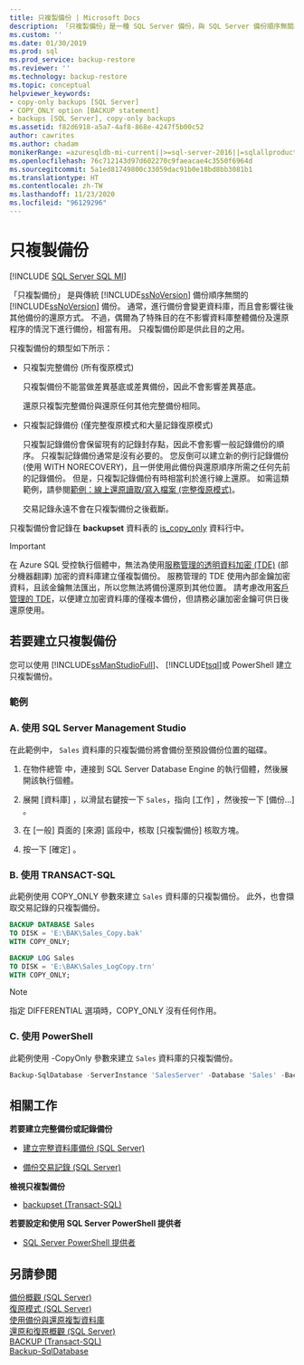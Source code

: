 ```yaml
---
title: 只複製備份 | Microsoft Docs
description: 「只複製備份」是一種 SQL Server 備份，與 SQL Server 備份順序無關。 其不會影響往後還原備份的方式。
ms.custom: ''
ms.date: 01/30/2019
ms.prod: sql
ms.prod_service: backup-restore
ms.reviewer: ''
ms.technology: backup-restore
ms.topic: conceptual
helpviewer_keywords:
- copy-only backups [SQL Server]
- COPY_ONLY option [BACKUP statement]
- backups [SQL Server], copy-only backups
ms.assetid: f82d6918-a5a7-4af8-868e-4247f5b00c52
author: cawrites
ms.author: chadam
monikerRange: =azuresqldb-mi-current||>=sql-server-2016||=sqlallproducts-allversions||>=sql-server-linux-2017
ms.openlocfilehash: 76c712143d97d602270c9faeacae4c3550f6964d
ms.sourcegitcommit: 5a1ed81749800c33059dac91b0e18bd8bb3081b1
ms.translationtype: HT
ms.contentlocale: zh-TW
ms.lasthandoff: 11/23/2020
ms.locfileid: "96129296"
---
```

# <a name="copy-only-backups"></a>只複製備份
[!INCLUDE [SQL Server SQL MI](../../includes/applies-to-version/sql-asdbmi.md)]

「只複製備份」  是與傳統 [!INCLUDE[ssNoVersion](../../includes/ssnoversion-md.md)] 備份順序無關的 [!INCLUDE[ssNoVersion](../../includes/ssnoversion-md.md)] 備份。 通常，進行備份會變更資料庫，而且會影響往後其他備份的還原方式。 不過，偶爾為了特殊目的在不影響資料庫整體備份及還原程序的情況下進行備份，相當有用。 只複製備份即是供此目的之用。
  
 只複製備份的類型如下所示：  
  
- 只複製完整備份 (所有復原模式)  
  
     只複製備份不能當做差異基底或差異備份，因此不會影響差異基底。  
  
     還原只複製完整備份與還原任何其他完整備份相同。  
  
- 只複製記錄備份 (僅完整復原模式和大量記錄復原模式)  

     只複製記錄備份會保留現有的記錄封存點，因此不會影響一般記錄備份的順序。 只複製記錄備份通常是沒有必要的。 您反倒可以建立新的例行記錄備份 (使用 WITH NORECOVERY)，且一併使用此備份與還原順序所需之任何先前的記錄備份。 但是，只複製記錄備份有時相當利於進行線上還原。 如需這類範例，請參閱[範例：線上還原讀取/寫入檔案 &#40;完整復原模式&#41;](../../relational-databases/backup-restore/example-online-restore-of-a-read-write-file-full-recovery-model.md)。  

     交易記錄永遠不會在只複製備份之後截斷。  
  
 只複製備份會記錄在 **backupset** 資料表的 [is_copy_only](../../relational-databases/system-tables/backupset-transact-sql.md) 資料行中。  
 
 > [!IMPORTANT]  
> 在 Azure SQL 受控執行個體中，無法為使用[服務管理的透明資料加密 (TDE)](/azure/sql-database/transparent-data-encryption-azure-sql?tabs=azure-portal#service-managed-transparent-data-encryption) \(部分機器翻譯\) 加密的資料庫建立僅複製備份。 服務管理的 TDE 使用內部金鑰加密資料，且該金鑰無法匯出，所以您無法將備份還原到其他位置。 請考慮改用[客戶管理的 TDE](/azure/sql-database/transparent-data-encryption-byok-azure-sql)，以便建立加密資料庫的僅複本備份，但請務必讓加密金鑰可供日後還原使用。
  
## <a name="to-create-a-copy-only-backup"></a>若要建立只複製備份  
 您可以使用 [!INCLUDE[ssManStudioFull](../../includes/ssmanstudiofull-md.md)]、 [!INCLUDE[tsql](../../includes/tsql-md.md)]或 PowerShell 建立只複製備份。  

### <a name="examples"></a>範例  
###  <a name="a-using-sql-server-management-studio"></a><a name="SSMSProcedure"></a> A. 使用 SQL Server Management Studio  
在此範例中， `Sales` 資料庫的只複製備份將會備份至預設備份位置的磁碟。

1. 在物件總管  中，連接到 SQL Server Database Engine 的執行個體，然後展開該執行個體。

1. 展開 [資料庫]  ，以滑鼠右鍵按一下 `Sales`，指向 [工作]  ，然後按一下 [備份...]  。

1. 在 [一般]  頁面的 [來源]  區段中，核取 [只複製備份]  核取方塊。

1. 按一下 [確定]  。

###  <a name="b-using-transact-sql"></a><a name="TsqlProcedure"></a>B. 使用 TRANSACT-SQL  
此範例使用 COPY_ONLY 參數來建立 `Sales` 資料庫的只複製備份。  此外，也會擷取交易記錄的只複製備份。

```sql
BACKUP DATABASE Sales
TO DISK = 'E:\BAK\Sales_Copy.bak'
WITH COPY_ONLY;

BACKUP LOG Sales
TO DISK = 'E:\BAK\Sales_LogCopy.trn'
WITH COPY_ONLY;
```
  
> [!NOTE]  
> 指定 DIFFERENTIAL 選項時，COPY_ONLY 沒有任何作用。  

  
###  <a name="c-using-powershell"></a><a name="PowerShellProcedure"></a>C. 使用 PowerShell  
此範例使用 -CopyOnly 參數來建立 `Sales` 資料庫的只複製備份。  
```powershell
Backup-SqlDatabase -ServerInstance 'SalesServer' -Database 'Sales' -BackupFile 'E:\BAK\Sales_Copy.bak' -CopyOnly
```  
  
##  <a name="related-tasks"></a><a name="RelatedTasks"></a> 相關工作  
 **若要建立完整備份或記錄備份**  
  
- [建立完整資料庫備份 &#40;SQL Server&#41;](../../relational-databases/backup-restore/create-a-full-database-backup-sql-server.md)  
  
- [備份交易記錄 &#40;SQL Server&#41;](../../relational-databases/backup-restore/back-up-a-transaction-log-sql-server.md)  

 **檢視只複製備份**  
  
- [backupset &#40;Transact-SQL&#41;](../../relational-databases/system-tables/backupset-transact-sql.md)  
  
 **若要設定和使用 SQL Server PowerShell 提供者**  
  
- [SQL Server PowerShell 提供者](../../powershell/sql-server-powershell-provider.md)  

## <a name="see-also"></a>另請參閱  
 [備份概觀 &#40;SQL Server&#41;](../../relational-databases/backup-restore/backup-overview-sql-server.md)   
 [復原模式 &#40;SQL Server&#41;](../../relational-databases/backup-restore/recovery-models-sql-server.md)   
 [使用備份與還原複製資料庫](../../relational-databases/databases/copy-databases-with-backup-and-restore.md)   
 [還原和復原概觀 &#40;SQL Server&#41;](../../relational-databases/backup-restore/restore-and-recovery-overview-sql-server.md)  
[BACKUP (Transact-SQL)](../../t-sql/statements/backup-transact-sql.md)  
[Backup-SqlDatabase](/powershell/module/sqlserver/backup-sqldatabase)

